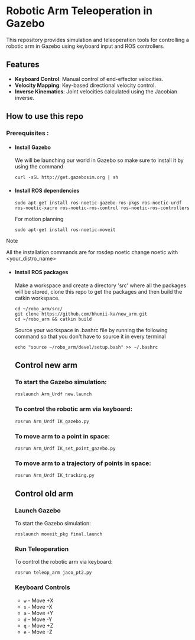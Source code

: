 # Robotic Arm Teleoperation in Gazebo
This repository provides simulation and teleoperation tools for controlling a robotic arm in Gazebo using keyboard input and ROS controllers.

## Features
- **Keyboard Control**: Manual control of end-effector velocities.
- **Velocity Mapping**: Key-based directional velocity control.
- **Inverse Kinematics**: Joint velocities calculated using the Jacobian inverse.

## How to use this repo
### Prerequisites :
- #### Install Gazebo
  We will be launching our world in Gazebo so make sure to install it by using the command 
  ```
  curl -sSL http://get.gazebosim.org | sh
  ```
- #### Install ROS dependencies

  ```
  sudo apt-get install ros-noetic-gazebo-ros-pkgs ros-noetic-urdf ros-noetic-xacro ros-noetic-ros-control ros-noetic-ros-controllers
  ```
  For motion planning
  ```
  sudo apt-get install ros-noetic-moveit
  ```
  
> [!NOTE]
> All the installation commands are for rosdep noetic change noetic with <your_distro_name>

- #### Install ROS packages
  Make a workspace and create a directory 'src' where all the packages will be stored, clone this repo to get the packages and then build the catkin workspace.
  ```
  cd ~/robo_arm/src/
  git clone https://github.com/bhumii-ka/new_arm.git
  cd ~/robo_arm && catkin build
  ```
  Source your workspace in .bashrc file by running the following command so that you don't have to source it in every terminal
  ```
  echo "source ~/robo_arm/devel/setup.bash" >> ~/.bashrc
  ```

  ## Control new arm

  ### To start the Gazebo simulation:
  
  ```
  roslaunch Arm_Urdf new.launch
  ```

  ### To control the robotic arm via keyboard:
  
  ```
  rosrun Arm_Urdf IK_gazebo.py
  ```

  ### To move arm to a point in space:

  ```
  rosrun Arm_Urdf IK_set_point_gazebo.py
  ```
  ### To move arm to a trajectory of points in space:
  
  ```
  rosrun Arm_Urdf IK_tracking.py
  ```
  
  ## Control old arm

  ### Launch Gazebo
  To start the Gazebo simulation:
  
  ```
  roslaunch moveit_pkg final.launch
  ```
  ### Run Teleoperation
  To control the robotic arm via keyboard:
  
  ```
  rosrun teleop_arm jaco_pt2.py
  ```

  ### Keyboard Controls
  - `w` - Move +X
  - `s` - Move -X
  - `a` - Move +Y
  - `d` - Move -Y
  - `q` - Move +Z
  - `e` - Move -Z

